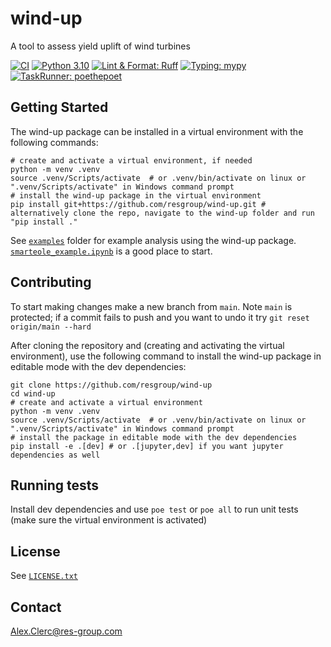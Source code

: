 # wind-up
A tool to assess yield uplift of wind turbines

[![CI](https://github.com/resgroup/wind-up/actions/workflows/CI.yaml/badge.svg)](https://github.com/resgroup/wind-up/actions/workflows/CI.yaml)
[![Python 3.10](https://img.shields.io/badge/python-≥3.10-blue.svg)](https://www.python.org/downloads/release/python-3100/)
[![Lint & Format: Ruff](https://img.shields.io/endpoint?url=https://raw.githubusercontent.com/charliermarsh/ruff/main/assets/badge/v1.json)](https://github.com/charliermarsh/ruff)
[![Typing: mypy](https://img.shields.io/badge/typing-mypy-yellow.svg)](https://github.com/python/mypy)
[![TaskRunner: poethepoet](https://img.shields.io/badge/poethepoet-enabled-1abc9c.svg)](https://github.com/nat-n/poethepoet)

## Getting Started
The wind-up package can be installed in a virtual environment with the following commands:
```shell
# create and activate a virtual environment, if needed
python -m venv .venv
source .venv/Scripts/activate  # or .venv/bin/activate on linux or ".venv/Scripts/activate" in Windows command prompt
# install the wind-up package in the virtual environment
pip install git+https://github.com/resgroup/wind-up.git # alternatively clone the repo, navigate to the wind-up folder and run "pip install ."
```

See [`examples`](examples) folder for example analysis using the wind-up package. [`smarteole_example.ipynb`](examples%2Fsmarteole_example.ipynb) is a good place to start.

## Contributing
To start making changes make a new branch from `main`. Note `main` is protected; 
if a commit fails to push and you want to undo it try `git reset origin/main --hard`

After cloning the repository and (creating and activating the virtual environment), use the following command to install the wind-up package 
in editable mode with the dev dependencies:
```shell
git clone https://github.com/resgroup/wind-up
cd wind-up
# create and activate a virtual environment
python -m venv .venv
source .venv/Scripts/activate  # or .venv/bin/activate on linux or ".venv/Scripts/activate" in Windows command prompt
# install the package in editable mode with the dev dependencies
pip install -e .[dev] # or .[jupyter,dev] if you want jupyter dependencies as well
```

## Running tests
Install dev dependencies and use `poe test` or `poe all` to run unit tests (make sure the virtual environment is activated)

## License
See [`LICENSE.txt`](LICENSE.txt)

## Contact
Alex.Clerc@res-group.com
